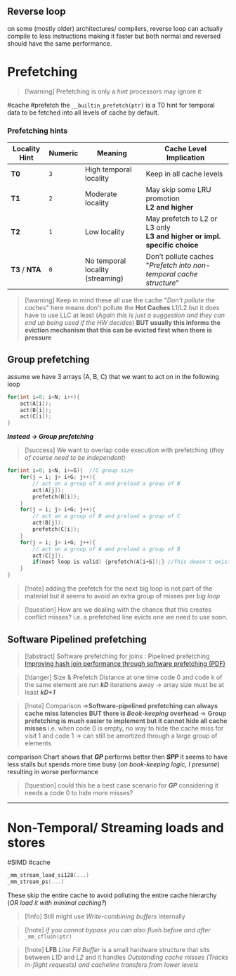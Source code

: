 ## Reverse loop
on some (mostly older) architectures/ compilers, reverse loop can actually compile to less instructions making it faster but both normal and reversed should have the same performance.
# Prefetching
>[!warning] Prefetching is only a *hint* processors may ignore it

#cache #prefetch
the `__builtin_prefetch(ptr)` is a T0 hint for temporal data to be fetched into all levels of cache by default.
### Prefetching hints
| Locality Hint    | Numeric | Meaning                          | Cache Level Implication                                                     |
| ---------------- | ------- | -------------------------------- | --------------------------------------------------------------------------- |
| **T0**           | `3`     | High temporal locality           | Keep in all cache levels                                                    |
| **T1**           | `2`     | Moderate locality                | May skip some LRU promotion<br>**L2 and higher**                            |
| **T2**           | `1`     | Low locality                     | May prefetch to L2 or L3 only<br>**L3 and higher or impl. specific choice** |
| **T3** / **NTA** | `0`     | No temporal locality (streaming) | Don’t pollute caches "*Prefetch into non-temporal cache structure*"         |

>[!warning] Keep in mind these all use the cache
> "*Don't pollute the caches*" here means don't pollute the **Hot Caches** L1/L2 but it does have to use LLC at least (*Again this is just a suggestion and they can end up being used if the HW decides*)
> **BUT usually this informs the eviction mechanism that this can be evicted first when there is pressure**

## Group prefetching
assume we have 3 arrays (A, B, C) that we want to act on in the following loop
```cpp
for(int i=0; i<N; i++){
	act(A[i]);
	act(B[i]);
	act(C[i]);
}
```
***Instead -> Group prefetching***
>[!success] We want to overlap code execution with prefetching (*they of course need to be independent*)

``` cpp
for(int i=0; i<N, i+=G){  //G group size
	for(j = i; j> i+G; j++){
		// act on a group of A and preload a group of B
		act(A[j]);
		prefetch(B[i]);
	}
	for(j = i; j> i+G; j++){
		// act on a group of B and preload a group of C
		act(B[j]);
		prefetch(C[i]);
	}
	for(j = i; j> i+G; j++){
		// act on a group of A and preload a group of B
		act(C[j]);
		if(next loop is valid) {prefetch(A[i+G]);} //This doesn't exist in the material
	}
}
``` 
>[!note] adding the prefetch for the next big loop is not part of the material but it seems to avoid an extra group of misses per *big loop*

>[!question] How are we dealing with the chance that this creates conflict misses? i.e. a prefetched line evicts one we need to use soon.


## Software Pipelined prefetching

>[!abstract] Software prefetching for joins : Pipelined prefetching
> [Improving hash join performance through software prefetching (PDF)](Resources/paper1.pdf)

>[!danger] Size & Prefetch Distance
>at one time code 0 and code k of the same element are run ***kD*** iterations away
>-> array size must be at least ***kD+1***

>[!note] Comparison
=>**Software-pipelined prefetching can always cache miss latencies BUT there is *Book-keeping* overhead**
=> **Group prefetching is much easier to implement but it cannot hide all cache misses** i.e. when code 0 is empty, no way to hide the cache miss for visit 1 and code 1 
> -> can still be amortized through a large group of elements

comparison Chart shows that ***GP*** performs better then ***SPP*** 
it seems to have less stalls but spends more time busy (*on book-keeping logic, I presume*) resulting in worse performance
>[!question] could this be a best case scenario for ***GP*** considering it needs a code 0 to hide more misses?


---
# Non-Temporal/ Streaming loads and stores
#SIMD #cache 
``` cpp
_mm_stream_load_si128(...) 
_mm_stream_ps(...)
``` 
These skip the entire cache to avoid polluting the entire cache hierarchy (*OR load it with minimal caching?*)
>[!info] Still might use *Write-combining buffers* internally

>[!note] *if you cannot bypass you can also flush before and after*
> `_mm_cflush(ptr)` 

>[!note] **LFB** *Line Fill Buffer*
> is a small hardware structure that sits between *L1D* and *L2* and it handles *Outstanding cache misses (Tracks in-flight requests) and cacheline transfers from lower levels*

